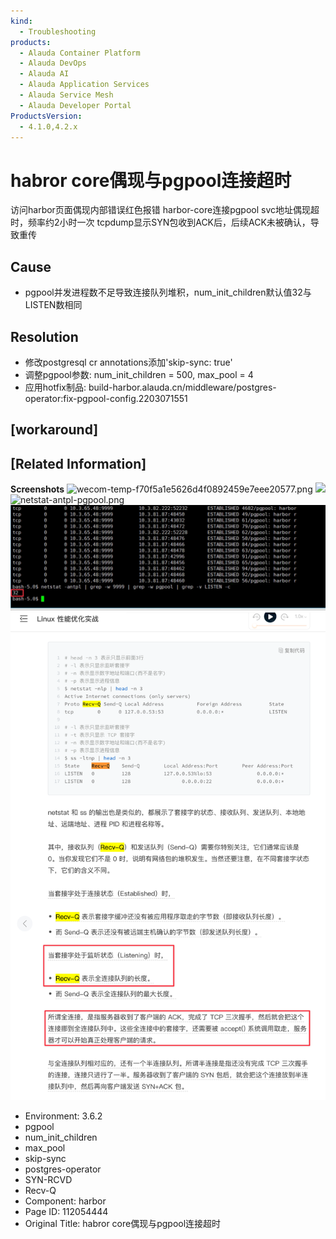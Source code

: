 ```yaml
---
kind:
  - Troubleshooting
products:
  - Alauda Container Platform
  - Alauda DevOps
  - Alauda AI
  - Alauda Application Services
  - Alauda Service Mesh
  - Alauda Developer Portal
ProductsVersion:
  - 4.1.0,4.2.x
---
```

<!-- A type of document that involves encountering a fault, diagnosing it, performing root cause analysis, and providing solutions. -->

# habror core偶现与pgpool连接超时

访问harbor页面偶现内部错误红色报错 harbor-core连接pgpool svc地址偶现超时，频率约2小时一次 tcpdump显示SYN包收到ACK后，后续ACK未被确认，导致重传

## Cause
- pgpool并发进程数不足导致连接队列堆积，num_init_children默认值32与LISTEN数相同

## Resolution
- 修改postgresql cr annotations添加'skip-sync: true'
- 调整pgpool参数: num_init_children = 500, max_pool = 4
- 应用hotfix制品: build-harbor.alauda.cn/middleware/postgres-operator:fix-pgpool-config.2203071551

## [workaround]

## [Related Information]
**Screenshots**
![wecom-temp-f70f5a1e5626d4f0892459e7eee20577.png](https://jira.alauda.cn/secure/attachment/109378/wecom-temp-f70f5a1e5626d4f0892459e7eee20577.png)
![](https://jira.alauda.cn/secure/attachment/109376/wecom-temp-e4624673d764393902c199dec7169adc.png)
![netstat-antpl-pgpool.png](https://jira.alauda.cn/secure/attachment/109532/netstat-antpl-pgpool.png)
![image2022-4-10_23-13-25.png](assets/habror-coreou-xian-yu-pgpoollian-jie-chao-shi/image2022-4-10_23-13-25.png)
![](assets/habror-coreou-xian-yu-pgpoollian-jie-chao-shi/image2022-4-10_23-22-20.png)
- Environment: 3.6.2
- pgpool
- num_init_children
- max_pool
- skip-sync
- postgres-operator
- SYN-RCVD
- Recv-Q
- Component: harbor
- Page ID: 112054444
- Original Title: habror core偶现与pgpool连接超时
